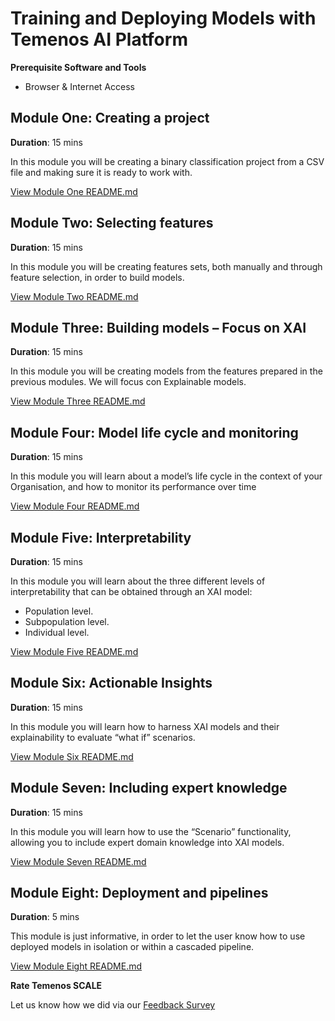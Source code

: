 # Training and Deploying Models with Temenos AI Platform

**Prerequisite Software and Tools**

- Browser & Internet Access

## Module One: Creating a project

**Duration**: 15 mins

In this module you will be creating a binary classification project from a CSV file and making sure it is ready to work with.

[View Module One README.md](https://github.com/temenos/SCALE2020/blob/main/Lab%206%20-%20Intro%20to%20Quantum%20Fabric/Module1-CreatingAnIdentityConnector.md)

## Module Two: Selecting features

**Duration**: 15 mins

In this module you will be creating features sets, both manually and through feature selection, in order to build models. 

[View Module Two README.md](https://github.com/temenos/SCALE2020/blob/main/Lab%206%20-%20Intro%20to%20Quantum%20Fabric/Module2-ConnectingAnObjectService.md)

## Module Three: Building models – Focus on XAI

**Duration**: 15 mins

In this module you will be creating models from the features prepared in the previous modules. We will focus con Explainable models. 

[View Module Three README.md](https://github.com/temenos/SCALE2020/blob/main/Lab%206%20-%20Intro%20to%20Quantum%20Fabric/Module3-CreatingAQuantumFabricWorkflow.md)

## Module Four: Model life cycle and monitoring

**Duration**: 15 mins

In this module you will learn about a model’s life cycle in the context of your Organisation, and how to monitor its performance over time

[View Module Four README.md](https://github.com/temenos/SCALE2020/blob/main/Lab%206%20-%20Intro%20to%20Quantum%20Fabric/Module3-CreatingAQuantumFabricWorkflow.md)

## Module Five: Interpretability

**Duration**: 15 mins

In this module you will learn about the three different levels of interpretability that can be obtained through an XAI model:
- Population level.
- Subpopulation level.
- Individual level.

[View Module Five README.md](https://github.com/temenos/SCALE2020/blob/main/Lab%206%20-%20Intro%20to%20Quantum%20Fabric/Module3-CreatingAQuantumFabricWorkflow.md)

## Module Six: Actionable Insights

**Duration**: 15 mins

In this module you will learn how to harness XAI models and their explainability to evaluate “what if” scenarios.

[View Module Six README.md](https://github.com/temenos/SCALE2020/blob/main/Lab%206%20-%20Intro%20to%20Quantum%20Fabric/Module3-CreatingAQuantumFabricWorkflow.md)

## Module Seven: Including expert knowledge

**Duration**: 15 mins

In this module you will learn how to use the “Scenario” functionality, allowing you to include expert domain knowledge into XAI models.

[View Module Seven README.md](https://github.com/temenos/SCALE2020/blob/main/Lab%206%20-%20Intro%20to%20Quantum%20Fabric/Module3-CreatingAQuantumFabricWorkflow.md)

## Module Eight: Deployment and pipelines

**Duration**: 5 mins

This module is just informative, in order to let the user know how to use deployed models in isolation or within a cascaded pipeline. 

[View Module Eight README.md](https://github.com/temenos/SCALE2020/blob/main/Lab%206%20-%20Intro%20to%20Quantum%20Fabric/Module3-CreatingAQuantumFabricWorkflow.md)

**Rate Temenos SCALE**

Let us know how we did via our [Feedback Survey]()